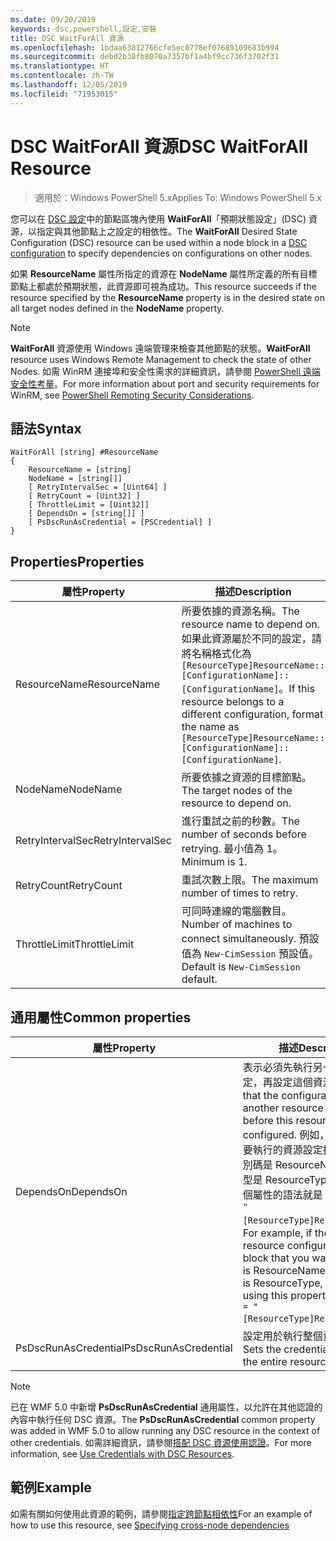 ```yaml
---
ms.date: 09/20/2019
keywords: dsc,powershell,設定,安裝
title: DSC WaitForAll 資源
ms.openlocfilehash: 1bdaa63812766cfe5ec0778ef07689109683b994
ms.sourcegitcommit: debd2b38fb8070a7357bf1a4bf9cc736f3702f31
ms.translationtype: HT
ms.contentlocale: zh-TW
ms.lasthandoff: 12/05/2019
ms.locfileid: "71953015"
---
```

# <a name="dsc-waitforall-resource"></a><span data-ttu-id="18710-103">DSC WaitForAll 資源</span><span class="sxs-lookup"><span data-stu-id="18710-103">DSC WaitForAll Resource</span></span>

> <span data-ttu-id="18710-104">適用於：Windows PowerShell 5.x</span><span class="sxs-lookup"><span data-stu-id="18710-104">Applies To: Windows PowerShell 5.x</span></span>

<span data-ttu-id="18710-105">您可以在 [DSC 設定](../../../configurations/configurations.md)中的節點區塊內使用 **WaitForAll**「預期狀態設定」(DSC) 資源，以指定與其他節點上之設定的相依性。</span><span class="sxs-lookup"><span data-stu-id="18710-105">The **WaitForAll** Desired State Configuration (DSC) resource can be used within a node block in a [DSC configuration](../../../configurations/configurations.md) to specify dependencies on configurations on other nodes.</span></span>

<span data-ttu-id="18710-106">如果 **ResourceName** 屬性所指定的資源在 **NodeName** 屬性所定義的所有目標節點上都處於預期狀態，此資源即可視為成功。</span><span class="sxs-lookup"><span data-stu-id="18710-106">This resource succeeds if the resource specified by the **ResourceName** property is in the desired state on all target nodes defined in the **NodeName** property.</span></span>

> [!NOTE]
> <span data-ttu-id="18710-107">**WaitForAll** 資源使用 Windows 遠端管理來檢查其他節點的狀態。</span><span class="sxs-lookup"><span data-stu-id="18710-107">**WaitForAll** resource uses Windows Remote Management to check the state of other Nodes.</span></span> <span data-ttu-id="18710-108">如需 WinRM 連接埠和安全性需求的詳細資訊，請參閱 [PowerShell 遠端安全性考量](/powershell/scripting/learn/remoting/winrmsecurity?view=powershell-6)。</span><span class="sxs-lookup"><span data-stu-id="18710-108">For more information about port and security requirements for WinRM, see [PowerShell Remoting Security Considerations](/powershell/scripting/learn/remoting/winrmsecurity?view=powershell-6).</span></span>

## <a name="syntax"></a><span data-ttu-id="18710-109">語法</span><span class="sxs-lookup"><span data-stu-id="18710-109">Syntax</span></span>

```Syntax
WaitForAll [string] #ResourceName
{
    ResourceName = [string]
    NodeName = [string[]]
    [ RetryIntervalSec = [Uint64] ]
    [ RetryCount = [Uint32] ]
    [ ThrottleLimit = [Uint32]]
    [ DependsOn = [string[]] ]
    [ PsDscRunAsCredential = [PSCredential] ]
}
```

## <a name="properties"></a><span data-ttu-id="18710-110">Properties</span><span class="sxs-lookup"><span data-stu-id="18710-110">Properties</span></span>

|<span data-ttu-id="18710-111">屬性</span><span class="sxs-lookup"><span data-stu-id="18710-111">Property</span></span> |<span data-ttu-id="18710-112">描述</span><span class="sxs-lookup"><span data-stu-id="18710-112">Description</span></span> |
|---|---|
|<span data-ttu-id="18710-113">ResourceName</span><span class="sxs-lookup"><span data-stu-id="18710-113">ResourceName</span></span> |<span data-ttu-id="18710-114">所要依據的資源名稱。</span><span class="sxs-lookup"><span data-stu-id="18710-114">The resource name to depend on.</span></span> <span data-ttu-id="18710-115">如果此資源屬於不同的設定，請將名稱格式化為 `[ResourceType]ResourceName::[ConfigurationName]::[ConfigurationName]`。</span><span class="sxs-lookup"><span data-stu-id="18710-115">If this resource belongs to a different configuration, format the name as `[ResourceType]ResourceName::[ConfigurationName]::[ConfigurationName]`.</span></span> |
|<span data-ttu-id="18710-116">NodeName</span><span class="sxs-lookup"><span data-stu-id="18710-116">NodeName</span></span> |<span data-ttu-id="18710-117">所要依據之資源的目標節點。</span><span class="sxs-lookup"><span data-stu-id="18710-117">The target nodes of the resource to depend on.</span></span> |
|<span data-ttu-id="18710-118">RetryIntervalSec</span><span class="sxs-lookup"><span data-stu-id="18710-118">RetryIntervalSec</span></span> |<span data-ttu-id="18710-119">進行重試之前的秒數。</span><span class="sxs-lookup"><span data-stu-id="18710-119">The number of seconds before retrying.</span></span> <span data-ttu-id="18710-120">最小值為 1。</span><span class="sxs-lookup"><span data-stu-id="18710-120">Minimum is 1.</span></span> |
|<span data-ttu-id="18710-121">RetryCount</span><span class="sxs-lookup"><span data-stu-id="18710-121">RetryCount</span></span> |<span data-ttu-id="18710-122">重試次數上限。</span><span class="sxs-lookup"><span data-stu-id="18710-122">The maximum number of times to retry.</span></span> |
|<span data-ttu-id="18710-123">ThrottleLimit</span><span class="sxs-lookup"><span data-stu-id="18710-123">ThrottleLimit</span></span> |<span data-ttu-id="18710-124">可同時連線的電腦數目。</span><span class="sxs-lookup"><span data-stu-id="18710-124">Number of machines to connect simultaneously.</span></span> <span data-ttu-id="18710-125">預設值為 `New-CimSession` 預設值。</span><span class="sxs-lookup"><span data-stu-id="18710-125">Default is `New-CimSession` default.</span></span> |

## <a name="common-properties"></a><span data-ttu-id="18710-126">通用屬性</span><span class="sxs-lookup"><span data-stu-id="18710-126">Common properties</span></span>

|<span data-ttu-id="18710-127">屬性</span><span class="sxs-lookup"><span data-stu-id="18710-127">Property</span></span> |<span data-ttu-id="18710-128">描述</span><span class="sxs-lookup"><span data-stu-id="18710-128">Description</span></span> |
|---|---|
|<span data-ttu-id="18710-129">DependsOn</span><span class="sxs-lookup"><span data-stu-id="18710-129">DependsOn</span></span> |<span data-ttu-id="18710-130">表示必須先執行另一個資源的設定，再設定這個資源。</span><span class="sxs-lookup"><span data-stu-id="18710-130">Indicates that the configuration of another resource must run before this resource is configured.</span></span> <span data-ttu-id="18710-131">例如，如果第一個想要執行的資源設定指令碼區塊識別碼是 ResourceName，而其類型是 ResourceType，則使用這個屬性的語法就是 `DependsOn = "[ResourceType]ResourceName"`。</span><span class="sxs-lookup"><span data-stu-id="18710-131">For example, if the ID of the resource configuration script block that you want to run first is ResourceName and its type is ResourceType, the syntax for using this property is `DependsOn = "[ResourceType]ResourceName"`.</span></span> |
|<span data-ttu-id="18710-132">PsDscRunAsCredential</span><span class="sxs-lookup"><span data-stu-id="18710-132">PsDscRunAsCredential</span></span> |<span data-ttu-id="18710-133">設定用於執行整個資源的認證。</span><span class="sxs-lookup"><span data-stu-id="18710-133">Sets the credential for running the entire resource as.</span></span> |

> [!NOTE]
> <span data-ttu-id="18710-134">已在 WMF 5.0 中新增 **PsDscRunAsCredential** 通用屬性，以允許在其他認證的內容中執行任何 DSC 資源。</span><span class="sxs-lookup"><span data-stu-id="18710-134">The **PsDscRunAsCredential** common property was added in WMF 5.0 to allow running any DSC resource in the context of other credentials.</span></span> <span data-ttu-id="18710-135">如需詳細資訊，請參閱[搭配 DSC 資源使用認證](../../../configurations/runasuser.md)。</span><span class="sxs-lookup"><span data-stu-id="18710-135">For more information, see [Use Credentials with DSC Resources](../../../configurations/runasuser.md).</span></span>

## <a name="example"></a><span data-ttu-id="18710-136">範例</span><span class="sxs-lookup"><span data-stu-id="18710-136">Example</span></span>

<span data-ttu-id="18710-137">如需有關如何使用此資源的範例，請參閱[指定跨節點相依性](../../../configurations/crossNodeDependencies.md)</span><span class="sxs-lookup"><span data-stu-id="18710-137">For an example of how to use this resource, see [Specifying cross-node dependencies](../../../configurations/crossNodeDependencies.md)</span></span>